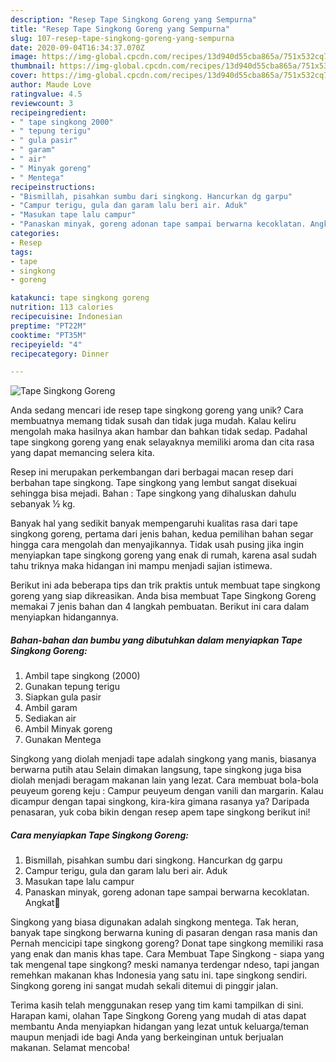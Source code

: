 ```yaml
---
description: "Resep Tape Singkong Goreng yang Sempurna"
title: "Resep Tape Singkong Goreng yang Sempurna"
slug: 107-resep-tape-singkong-goreng-yang-sempurna
date: 2020-09-04T16:34:37.070Z
image: https://img-global.cpcdn.com/recipes/13d940d55cba865a/751x532cq70/tape-singkong-goreng-foto-resep-utama.jpg
thumbnail: https://img-global.cpcdn.com/recipes/13d940d55cba865a/751x532cq70/tape-singkong-goreng-foto-resep-utama.jpg
cover: https://img-global.cpcdn.com/recipes/13d940d55cba865a/751x532cq70/tape-singkong-goreng-foto-resep-utama.jpg
author: Maude Love
ratingvalue: 4.5
reviewcount: 3
recipeingredient:
- " tape singkong 2000"
- " tepung terigu"
- " gula pasir"
- " garam"
- " air"
- " Minyak goreng"
- " Mentega"
recipeinstructions:
- "Bismillah, pisahkan sumbu dari singkong. Hancurkan dg garpu"
- "Campur terigu, gula dan garam lalu beri air. Aduk"
- "Masukan tape lalu campur"
- "Panaskan minyak, goreng adonan tape sampai berwarna kecoklatan. Angkat🤤"
categories:
- Resep
tags:
- tape
- singkong
- goreng

katakunci: tape singkong goreng 
nutrition: 113 calories
recipecuisine: Indonesian
preptime: "PT22M"
cooktime: "PT35M"
recipeyield: "4"
recipecategory: Dinner

---
```



![Tape Singkong Goreng](https://img-global.cpcdn.com/recipes/13d940d55cba865a/751x532cq70/tape-singkong-goreng-foto-resep-utama.jpg)

Anda sedang mencari ide resep tape singkong goreng yang unik? Cara membuatnya memang tidak susah dan tidak juga mudah. Kalau keliru mengolah maka hasilnya akan hambar dan bahkan tidak sedap. Padahal tape singkong goreng yang enak selayaknya memiliki aroma dan cita rasa yang dapat memancing selera kita.

Resep ini merupakan perkembangan dari berbagai macan resep dari berbahan tape singkong. Tape singkong yang lembut sangat disekuai sehingga bisa mejadi. Bahan : Tape singkong yang dihaluskan dahulu sebanyak ½ kg.

Banyak hal yang sedikit banyak mempengaruhi kualitas rasa dari tape singkong goreng, pertama dari jenis bahan, kedua pemilihan bahan segar hingga cara mengolah dan menyajikannya. Tidak usah pusing jika ingin menyiapkan tape singkong goreng yang enak di rumah, karena asal sudah tahu triknya maka hidangan ini mampu menjadi sajian istimewa.


Berikut ini ada beberapa tips dan trik praktis untuk membuat tape singkong goreng yang siap dikreasikan. Anda bisa membuat Tape Singkong Goreng memakai 7 jenis bahan dan 4 langkah pembuatan. Berikut ini cara dalam menyiapkan hidangannya.

<!--inarticleads1-->

##### Bahan-bahan dan bumbu yang dibutuhkan dalam menyiapkan Tape Singkong Goreng:

1. Ambil  tape singkong (2000)
1. Gunakan  tepung terigu
1. Siapkan  gula pasir
1. Ambil  garam
1. Sediakan  air
1. Ambil  Minyak goreng
1. Gunakan  Mentega


Singkong yang diolah menjadi tape adalah singkong yang manis, biasanya berwarna putih atau Selain dimakan langsung, tape singkong juga bisa diolah menjadi beragam makanan lain yang lezat. Cara membuat bola-bola peuyeum goreng keju : Campur peuyeum dengan vanili dan margarin. Kalau dicampur dengan tapai singkong, kira-kira gimana rasanya ya? Daripada penasaran, yuk coba bikin dengan resep apem tape singkong berikut ini! 

<!--inarticleads2-->

##### Cara menyiapkan Tape Singkong Goreng:

1. Bismillah, pisahkan sumbu dari singkong. Hancurkan dg garpu
1. Campur terigu, gula dan garam lalu beri air. Aduk
1. Masukan tape lalu campur
1. Panaskan minyak, goreng adonan tape sampai berwarna kecoklatan. Angkat🤤


Singkong yang biasa digunakan adalah singkong mentega. Tak heran, banyak tape singkong berwarna kuning di pasaran dengan rasa manis dan Pernah mencicipi tape singkong goreng? Donat tape singkong memiliki rasa yang enak dan manis khas tape. Cara Membuat Tape Singkong - siapa yang tak mengenal tape singkong? meski namanya terdengar ndeso, tapi jangan remehkan makanan khas Indonesia yang satu ini. tape singkong sendiri. Singkong goreng ini sangat mudah sekali ditemui di pinggir jalan. 

Terima kasih telah menggunakan resep yang tim kami tampilkan di sini. Harapan kami, olahan Tape Singkong Goreng yang mudah di atas dapat membantu Anda menyiapkan hidangan yang lezat untuk keluarga/teman maupun menjadi ide bagi Anda yang berkeinginan untuk berjualan makanan. Selamat mencoba!
